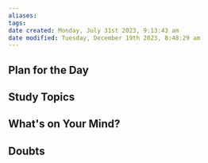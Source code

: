 ```yaml
---
aliases: 
tags: 
date created: Monday, July 31st 2023, 9:13:43 am
date modified: Tuesday, December 19th 2023, 8:48:29 am
---
```


## Plan for the Day

## Study Topics

## What's on Your Mind?

## Doubts
